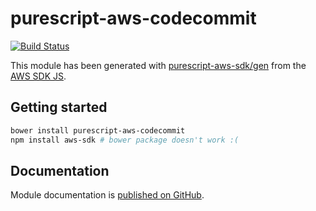 # purescript-aws-codecommit

[![Build Status](https://app.wercker.com/status/5909b9e96d1080804b17a28f72f87b6b/s/master)](https://app.wercker.com/project/byKey/5909b9e96d1080804b17a28f72f87b6b)

This module has been generated with [purescript-aws-sdk/gen](https://github.com/purescript-aws-sdk/gen) from the [AWS SDK JS](https://github.com/aws/aws-sdk-js).

## Getting started

```sh
bower install purescript-aws-codecommit
npm install aws-sdk # bower package doesn't work :(
```

## Documentation

Module documentation is [published on GitHub](https://github.com/purescript-aws-sdk/purescript-aws-codecommit/tree/master/docs).
